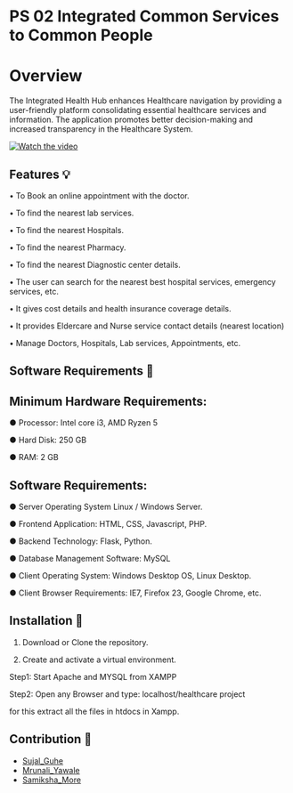 # PS 02 Integrated Common Services to Common People

# Overview

The Integrated Health Hub enhances Healthcare navigation by providing a user-friendly platform consolidating essential healthcare services and information. The application promotes better decision-making and increased transparency in the Healthcare System.

[![Watch the video](https://i9.ytimg.com/vi_webp/92i1Sn3m2Ns/mqdefault.webp?v=668d1845&sqp=CNyytLQG&rs=AOn4CLCBNbTGxktK_K6WrdkNGqgIRHIEYQ)](https://youtu.be/92i1Sn3m2Ns)

## Features 💡

•	To Book an online appointment with the doctor.

•	To find the nearest lab services.

•	To find the nearest Hospitals.

•	To find the nearest Pharmacy.

•	To find the nearest Diagnostic center details.

•	The user can search for the nearest best hospital services, emergency services, etc.

•	It gives cost details and health insurance coverage details.

•	It provides Eldercare and Nurse service contact details (nearest location)

•	Manage Doctors, Hospitals, Lab services, Appointments, etc.

## Software Requirements 📃
      
## Minimum Hardware Requirements:

● Processor: Intel core i3, AMD Ryzen 5

● Hard Disk: 250 GB

● RAM: 2 GB

## Software Requirements:

● Server Operating System Linux / Windows Server.

● Frontend Application: HTML, CSS, Javascript, PHP.

● Backend Technology: Flask, Python.

● Database Management Software: MySQL

● Client Operating System: Windows Desktop OS, Linux Desktop.

● Client Browser Requirements: IE7, Firefox 23, Google Chrome, etc.


## Installation 🔗

1. Download or Clone the repository. 
 
2. Create and activate a virtual environment.


Step1:
Start Apache and MYSQL from XAMPP

Step2:
Open any Browser and type: localhost/healthcare project

for this extract all the files in htdocs in Xampp.

## Contribution 🚀
* [Sujal_Guhe](https://github.com/Sujalguhe) 
* [Mrunali_Yawale](https://github.com/yawalemrunali)
* [Samiksha_More](https://github.com/samikshamore2004)
